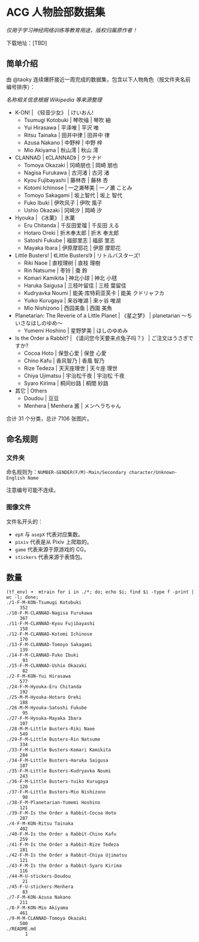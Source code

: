 <!-- coding: utf-8 -->

# ACG 人物脸部数据集

*仅用于学习神经网络训练等教育用途，版权归属原作者！*

下载地址：[TBD]

## 简单介绍

由 @taoky 连续爆肝接近一周完成的数据集，包含以下人物角色（按文件夹名前编号排序）：

*名称相关信息根据 Wikipedia 等来源整理*

- K-ON! | 《轻音少女》 | けいおん!
    - Tsumugi Kotobuki | 琴吹䌷 | 琴吹 紬
    - Yui Hirasawa | 平泽唯 | 平沢 唯
    - Ritsu Tainaka | 田井中律 | 田井中 律
    - Azusa Nakano | 中野梓 | 中野 梓
    - Mio Akiyama | 秋山澪 | 秋山 澪
- CLANNAD | 《CLANNAD》 | クラナド
    - Tomoya Okazaki | 冈崎朋也 | 岡崎 朋也
    - Nagisa Furukawa | 古河渚 | 古河 渚
    - Kyou Fujibayashi | 藤林杏 | 藤林 杏
    - Kotomi Ichinose | 一之濑琴美 | 一ノ瀬 ことみ
    - Tomoyo Sakagami | 坂上智代 | 坂上 智代
    - Fuko Ibuki | 伊吹风子 | 伊吹 風子
    - Ushio Okazaki | 冈崎汐 | 岡崎 汐
- Hyouka | 《冰菓》 | 氷菓
    - Eru Chitanda | 千反田爱瑠 | 千反田 える
    - Hotaro Oreki | 折木奉太郎 | 折木 奉太郎
    - Satoshi Fukube | 福部里志 | 福部 里志
    - Mayaka Ibara | 伊原摩耶花 | 伊原 摩耶花
- Little Busters! | 《Little Busters!》 | リトルバスターズ!
    - Riki Naoe | 直枝理树 | 直枝 理樹
    - Rin Natsume | 枣铃 | 棗 鈴
    - Komari Kamikita | 神北小球 | 神北 小毬
    - Haruka Saigusa | 三枝叶留佳 | 三枝 葉留佳
    - Kudryavka Noumi | 能美·库特莉亚芙卡 | 能美 クドリャフカ
    - Yuiko Kurugaya | 来谷唯湖 | 来ヶ谷 唯湖
    - Mio Nishizono | 西园美鱼 | 西園 美魚
- Planetarian: The Reverie of a Little Planet | 《星之梦》 | planetarian ～ちいさなほしのゆめ～
    - Yumemi Hoshino | 星野梦美 | ほしのゆめみ
- Is the Order a Rabbit? | 《请问您今天要来点兔子吗？》 | ご注文はうさぎですか?
    - Cocoa Hoto | 保登心爱 | 保登 心愛
    - Chino Kafu | 香风智乃 | 香風 智乃
    - Rize Tedeza | 天天座理世 | 天々座 理世
    - Chiya Ujimatsu | 宇治松千夜 | 宇治松 千夜
    - Syaro Kirima | 桐间纱路 | 桐間 紗路
- 其它 | Others
    - Doudou | 豆豆
    - Menhera | Menhera 酱 | メンヘラちゃん

合计 31 个分类，总计 7106 张图片。

## 命名规则

### 文件夹

命名规则为：`NUMBER-GENDER(F/M)-Main/Secondary character/Unknown-English Name`

注意编号可能不连续。

### 图像文件

文件名开头的：

- `epX` 与 `asepX` 代表对应集数。
- `pixiv` 代表是从 Pixiv 上爬取的。
- `game` 代表来源于原游戏的 CG。
- `stickers` 代表来源于表情包。

## 数量

```
(tf_env) ➜  mtrain for i in ./*; do; echo $i; find $i -type f -print | wc -l; done;
./1-F-M-KON-Tsumugi Kotobuki
     352
./10-F-M-CLANNAD-Nagisa Furukawa
     367
./11-F-M-CLANNAD-Kyou Fujibayashi
     158
./12-F-M-CLANNAD-Kotomi Ichinose
     170
./13-F-M-CLANNAD-Tomoyo Sakagami
     139
./14-F-M-CLANNAD-Fuko Ibuki
      93
./15-F-M-CLANNAD-Ushio Okazaki
      82
./2-F-M-KON-Yui Hirasawa
     577
./24-F-M-Hyouka-Eru Chitanda
     192
./25-M-M-Hyouka-Hotaro Oreki
     188
./26-M-M-Hyouka-Satoshi Fukube
      95
./27-F-M-Hyouka-Mayaka Ibara
     107
./28-M-M-Little Busters-Riki Naoe
     549
./29-F-M-Little Busters-Rin Natsume
     334
./33-F-M-Little Busters-Komari Kamikita
     284
./34-F-M-Little Busters-Haruka Saigusa
     187
./35-F-M-Little Busters-Kudryavka Noumi
     243
./36-F-M-Little Busters-Yuiko Kurugaya
     128
./37-F-M-Little Busters-Mio Nishizono
      98
./38-F-M-Planetarian-Yumemi Hoshino
     121
./39-F-M-Is the Order a Rabbit-Cocoa Hoto
     287
./4-F-M-KON-Ritsu Tainaka
     402
./40-F-M-Is the Order a Rabbit-Chino Kafu
     259
./41-F-M-Is the Order a Rabbit-Rize Tedeza
     181
./42-F-M-Is the Order a Rabbit-Chiya Ujimatsu
     121
./43-F-M-Is the Order a Rabbit-Syaro Kirima
     116
./44-M-U-stickers-Doudou
      21
./45-F-U-stickers-Menhera
      83
./7-F-M-KON-Azusa Nakano
     211
./8-F-M-KON-Mio Akiyama
     461
./9-M-M-CLANNAD-Tomoya Okazaki
     500
./README.md
       1
```
